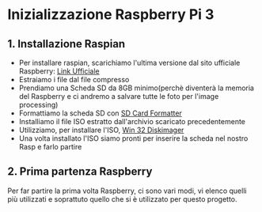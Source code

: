 # Inizializzazione Raspberry Pi 3

## 1. Installazione Raspian
 * Per installare raspian, scarichiamo l'ultima versione dal sito ufficiale Raspberry: [Link Ufficiale](https://www.raspberrypi.org/downloads/)
 * Estraiamo i file dal file compresso
 * Prendiamo una Scheda SD da 8GB minimo(perchè diventerà la memoria del Raspberry e ci andremo a salvare tutte le foto per l'image processing)
 * Formattiamo la scheda SD con [SD Card Formatter](https://www.sdcard.org/downloads/formatter_4/)
 * Installiamo il file ISO estratto dall'archivio scaricato precedentemente
 * Utilizziamo, per installare l'ISO, [Win 32 Diskimager](https://sourceforge.net/projects/win32diskimager/)
 * Una volta installato l'ISO siamo pronti per inserire la scheda nel nostro Rasp e farlo partire
 
## 2. Prima partenza Raspberry
Per far partire la prima volta Raspberry, ci sono vari modi, vi elenco quelli più utilizzati e soprattuto quello che si è utilizzato per questo progetto.
<br>

